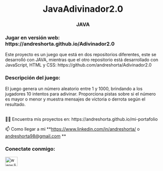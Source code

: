<h1 align="center">JavaAdivinador2.0</h1>
<h3 align="center">JAVA</h3>

<h3 align="left"> Jugar en versión web: https://andreshorta.github.io/Adivinador2.0</h3> 
Este proyecto es un juego que está en dos repositorios diferentes, este se desarrolló con JAVA, mientras que el otro repositorio está desarrollado con JavaScript, HTML y CSS: https://github.com/andreshorta/Adivinador2.0

<h3 align="left"> Descripción del juego: </h3> 
<p>El juego genera un número aleatorio entre 1 y 1000, brindando a los jugadores 10 intentos para adivinar. Proporciona pistas sobre si el número es mayor o menor y muestra mensajes de victoria o derrota según el resultado.
</p>
<br>
👨‍💻 Encuentra mis proyectos en: https://andreshorta.github.io/mi-portafolio

📫 Como llegar a mi **https://www.linkedin.com/in/andreshorta/ o andreshorta98@gmail.com **
</p>
<h3 align="left"> Conectate conmigo: </h3>
<p align="left">
<a href="https://www.linkedin.com/in/andreshorta" target="blank"><img align="center" src="https://raw.githubusercontent.com/rahuldkjain/github-profile-readme-generator/master/src/images/icons/Social/linked-in-alt.svg" alt="www.linkedin.com/in/andreshorta" height="30" width="40" /></a>
</p>
